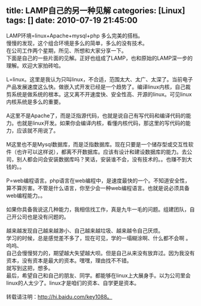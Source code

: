 title: LAMP自己的另一种见解
categories: [Linux]
tags: []
date: 2010-07-19 21:45:00
---
LAMP环境=linux+Apache+mysql+php 多么完美的搭档。<br />慢慢的发现，这个组合环境是多么的简单，多么的没有技术。<br />在公司工作两个星期，所见、所想和大家分享一下。<br />下面是自己的一些片面的见解。正好也组成了LAMP，也和原始的LAMP深一步的理解。欢迎大家拍砖哈。<br /><br />L=linux。这里是我认为只叫linux，不合适，范围太大、太广、太深了。当前电子产品发展速度这么快。做嵌入式开发已经是一个趋势了。编译linux内核，自己裁剪系统是做系统的根本。这又离不开速度快、安全性高、开源的linux。可见linux内核系统是多么的重要。<br /><br />A这里不是Apache了，而是泛指源代码，也就是说自己有写代码和编译代码的能力。也就是linux开发。如果你会编译内核，看懂内核代码，那这里的写代码的能力，应该就不用说了。<br /><br />M这里也不是Mysql数据库，而是泛指数据库。现在只要是一个储存型或交互性软件（也许可以这样说），都离不开数据库。应该有设计和建设数据库的能力。去公司，别人都会问会安装数据库吗？笑话，安装谁不会，没有技术的。。也赚不到大钱的。。<br /><br />P=web编程语言。php语言在web编程中，是速度最快的一个。不知道安全性，算不算厉害。不管是什么语言，你至少会一种web编程语言。也就是说必须具备web编程能力。。<br /><br />如果你具备我说这几种能力，我相信找工作，真是九牛一毛的问题。组建团队，自己开公司也是没有问题的。<br /><br />越来越发现自己越来越渺小、自己越来越垃圾、越来越令自己厌烦。<br />学习的时候，总是感觉差不多了，现在可见，学的一塌糊涂啊、什么都不会啊 。呜呜、<br />自己会慢慢努力的，期望越大失望越大呗。但是自己从来没有放弃过。因为我没有资本，没有资本是最大的资本。嘿嘿，理由找不不错。<br />就写到这把，想多。<br />最后，希望自己和自己的朋友、同学。都能够在linux上大展身手。以为公司里会linux的人太少了。linux才是咱们的资本、自学更是资本。<br /><br />转载请注明：http://hi.baidu.com/key1088。